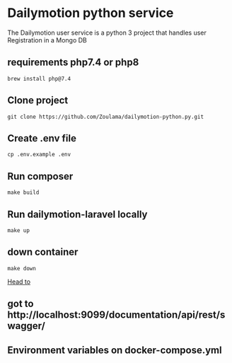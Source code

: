# Dailymotion python service

The Dailymotion user service is a python 3 project that handles user Registration in a Mongo DB 

## requirements  php7.4 or php8
```
brew install php@7.4
```

## Clone  project
```
git clone https://github.com/Zoulama/dailymotion-python.py.git
```

## Create .env file
```
cp .env.example .env
```

## Run composer
```
make build
```
## Run dailymotion-laravel locally
```
make up
```

## down container
```
make down
```

[Head to]( http://localhost:9099/documentation/api/rest/swagger/)


## got to http://localhost:9099/documentation/api/rest/swagger/

## Environment variables on docker-compose.yml

